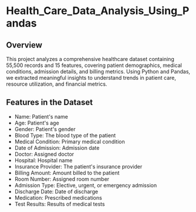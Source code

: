 # Health_Care_Data_Analysis_Using_Pandas

## Overview
This project analyzes a comprehensive healthcare dataset containing 55,500 records and 15 features, covering patient demographics, medical conditions, admission details, and billing metrics. Using Python and Pandas, we extracted meaningful insights to understand trends in patient care, resource utilization, and financial metrics.

## Features in the Dataset
- Name: Patient's name
- Age: Patient's age
- Gender: Patient's gender
- Blood Type: The blood type of the patient
- Medical Condition: Primary medical condition
- Date of Admission: Admission date
- Doctor: Assigned doctor
- Hospital: Hospital name
- Insurance Provider: The patient's insurance provider
- Billing Amount: Amount billed to the patient
- Room Number: Assigned room number
- Admission Type: Elective, urgent, or emergency admission
- Discharge Date: Date of discharge
- Medication: Prescribed medications
- Test Results: Results of medical tests
